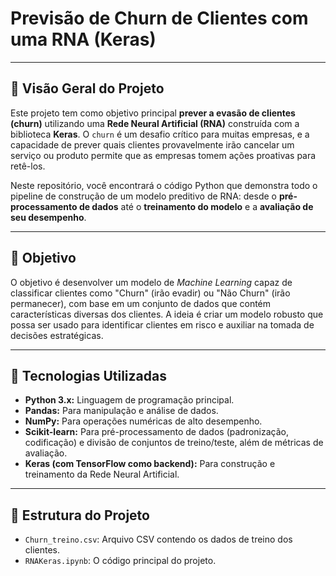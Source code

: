 # **Previsão de Churn de Clientes com uma RNA (Keras)**

---

## 📄 **Visão Geral do Projeto**

Este projeto tem como objetivo principal **prever a evasão de clientes (churn)** utilizando uma **Rede Neural Artificial (RNA)** construída com a biblioteca **Keras**. O `churn` é um desafio crítico para muitas empresas, e a capacidade de prever quais clientes provavelmente irão cancelar um serviço ou produto permite que as empresas tomem ações proativas para retê-los.

Neste repositório, você encontrará o código Python que demonstra todo o pipeline de construção de um modelo preditivo de RNA: desde o **pré-processamento de dados** até o **treinamento do modelo** e a **avaliação de seu desempenho**.

---

## 🎯 **Objetivo**

O objetivo é desenvolver um modelo de _Machine Learning_ capaz de classificar clientes como "Churn" (irão evadir) ou "Não Churn" (irão permanecer), com base em um conjunto de dados que contém características diversas dos clientes. A ideia é criar um modelo robusto que possa ser usado para identificar clientes em risco e auxiliar na tomada de decisões estratégicas.

---

## 🚀 **Tecnologias Utilizadas**

* **Python 3.x:** Linguagem de programação principal.
* **Pandas:** Para manipulação e análise de dados.
* **NumPy:** Para operações numéricas de alto desempenho.
* **Scikit-learn:** Para pré-processamento de dados (padronização, codificação) e divisão de conjuntos de treino/teste, além de métricas de avaliação.
* **Keras (com TensorFlow como backend):** Para construção e treinamento da Rede Neural Artificial.

---

## 📁 **Estrutura do Projeto**

* `Churn_treino.csv`: Arquivo CSV contendo os dados de treino dos clientes.
* `RNAKeras.ipynb`: O código principal do projeto.
